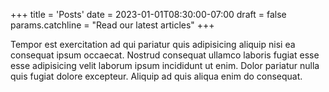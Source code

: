 +++
title = 'Posts'
date = 2023-01-01T08:30:00-07:00
draft = false
params.catchline = "Read our latest articles"
+++

Tempor est exercitation ad qui pariatur quis adipisicing aliquip nisi ea consequat ipsum occaecat. Nostrud consequat ullamco laboris fugiat esse esse adipisicing velit laborum ipsum incididunt ut enim. Dolor pariatur nulla quis fugiat dolore excepteur. Aliquip ad quis aliqua enim do consequat.